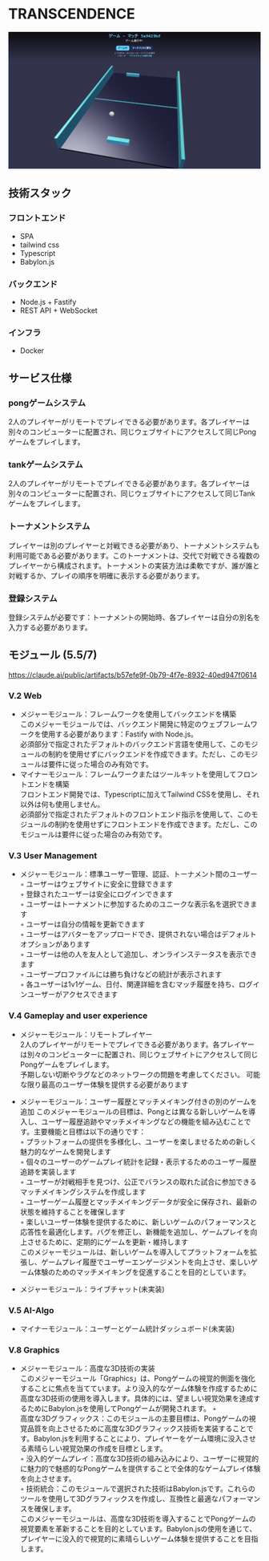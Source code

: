 # TRANSCENDENCE
![サンプル画像](./img/game.png)

## 技術スタック
### フロントエンド 
- SPA
- tailwind css
- Typescript
- Babylon.js

### バックエンド 
- Node.js + Fastify
- REST API + WebSocket

### インフラ
- Docker

## サービス仕様
### pongゲームシステム
2人のプレイヤーがリモートでプレイできる必要があります。各プレイヤーは別々のコンピューターに配置され、同じウェブサイトにアクセスして同じPongゲームをプレイします。

### tankゲームシステム
2人のプレイヤーがリモートでプレイできる必要があります。各プレイヤーは別々のコンピューターに配置され、同じウェブサイトにアクセスして同じTankゲームをプレイします。

### トーナメントシステム
プレイヤーは別のプレイヤーと対戦できる必要があり、トーナメントシステムも利用可能である必要があります。このトーナメントは、交代で対戦できる複数のプレイヤーから構成されます。トーナメントの実装方法は柔軟ですが、誰が誰と対戦するか、プレイの順序を明確に表示する必要があります。

### 登録システム
登録システムが必要です：トーナメントの開始時、各プレイヤーは自分の別名を入力する必要があります。


## モジュール (5.5/7)
https://claude.ai/public/artifacts/b57efe9f-0b79-4f7e-8932-40ed947f0614


### V.2 Web
- メジャーモジュール：フレームワークを使用してバックエンドを構築  
このメジャーモジュールでは、バックエンド開発に特定のウェブフレームワークを使用する必要があります：Fastify with Node.js。  
必須部分で指定されたデフォルトのバックエンド言語を使用して、このモジュールの制約を使用せずにバックエンドを作成できます。ただし、このモジュールは要件に従った場合のみ有効です。   
- マイナーモジュール：フレームワークまたはツールキットを使用してフロントエンドを構築  
フロントエンド開発では、Typescriptに加えてTailwind CSSを使用し、それ以外は何も使用しません。   
必須部分で指定されたデフォルトのフロントエンド指示を使用して、このモジュールの制約を使用せずにフロントエンドを作成できます。ただし、このモジュールは要件に従った場合のみ有効です。


### V.3 User Management
- メジャーモジュール：標準ユーザー管理、認証、トーナメント間のユーザー  
◦ ユーザーはウェブサイトに安全に登録できます  
◦ 登録されたユーザーは安全にログインできます  
◦ ユーザーはトーナメントに参加するためのユニークな表示名を選択できます  
◦ ユーザーは自分の情報を更新できます  
◦ ユーザーはアバターをアップロードでき、提供されない場合はデフォルトオプションがあります   
◦ ユーザーは他の人を友人として追加し、オンラインステータスを表示できます  
◦ ユーザープロファイルには勝ち負けなどの統計が表示されます   
◦ 各ユーザーは1v1ゲーム、日付、関連詳細を含むマッチ履歴を持ち、ログインユーザーがアクセスできます   

### V.4 Gameplay and user experience
- メジャーモジュール：リモートプレイヤー  
2人のプレイヤーがリモートでプレイできる必要があります。各プレイヤーは別々のコンピューターに配置され、同じウェブサイトにアクセスして同じPongゲームをプレイします。   
予期しない切断やラグなどのネットワークの問題を考慮してください。
可能な限り最高のユーザー体験を提供する必要があります

- メジャーモジュール：ユーザー履歴とマッチメイキング付きの別のゲームを追加
このメジャーモジュールの目標は、Pongとは異なる新しいゲームを導入し、ユーザー履歴追跡やマッチメイキングなどの機能を組み込むことです。主要機能と目標は以下の通りです：  
◦ プラットフォームの提供を多様化し、ユーザーを楽しませるための新しく魅力的なゲームを開発します  
◦ 個々のユーザーのゲームプレイ統計を記録・表示するためのユーザー履歴追跡を実装します  
◦ ユーザーが対戦相手を見つけ、公正でバランスの取れた試合に参加できるマッチメイキングシステムを作成します  
◦ ユーザーゲーム履歴とマッチメイキングデータが安全に保存され、最新の状態を維持することを確保します  
◦ 楽しいユーザー体験を提供するために、新しいゲームのパフォーマンスと応答性を最適化します。バグを修正し、新機能を追加し、ゲームプレイを向上させるために、定期的にゲームを更新・維持します  
このメジャーモジュールは、新しいゲームを導入してプラットフォームを拡張し、ゲームプレイ履歴でユーザーエンゲージメントを向上させ、楽しいゲーム体験のためのマッチメイキングを促進することを目的としています。

- メジャーモジュール：ライブチャット(未実装)

### V.5 AI-Algo
- マイナーモジュール：ユーザーとゲーム統計ダッシュボード(未実装)

### V.8 Graphics
- メジャーモジュール：高度な3D技術の実装  
このメジャーモジュール「Graphics」は、Pongゲームの視覚的側面を強化することに焦点を当てています。より没入的なゲーム体験を作成するために高度な3D技術の使用を導入します。具体的には、望ましい視覚効果を達成するためにBabylon.jsを使用してPongゲームが開発されます。
◦    
高度な3Dグラフィックス：このモジュールの主要目標は、Pongゲームの視覚品質を向上させるために高度な3Dグラフィックス技術を実装することです。Babylon.jsを利用することにより、プレイヤーをゲーム環境に没入させる素晴らしい視覚効果の作成を目標とします。   
◦ 没入的ゲームプレイ：高度な3D技術の組み込みにより、ユーザーに視覚的に魅力的で魅惑的なPongゲームを提供することで全体的なゲームプレイ体験を向上させます。  
◦ 技術統合：このモジュールで選択された技術はBabylon.jsです。これらのツールを使用して3Dグラフィックスを作成し、互換性と最適なパフォーマンスを確保します。    
このメジャーモジュールは、高度な3D技術を導入することでPongゲームの視覚要素を革新することを目的としています。Babylon.jsの使用を通じて、プレイヤーに没入的で視覚的に素晴らしいゲーム体験を提供することを目指します。